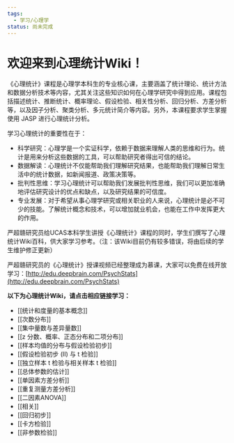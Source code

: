 ```yaml
---
tags:
  - 学习/心理学
status: 尚未完成
---
```


# 欢迎来到心理统计Wiki！

《心理统计》课程是心理学本科生的专业核心课，主要涵盖了统计理论、统计方法和数据分析技术等内容，尤其关注这些知识如何在心理学研究中得到应用。课程包括描述统计、推断统计、概率理论、假设检验、相关性分析、回归分析、方差分析等，以及因子分析、聚类分析、多元统计简介等内容。另外，本课程要求学生掌握使用 JASP 进行心理统计分析。

学习心理统计的重要性在于：
 - 科学研究：心理学是一个实证科学，依赖于数据来理解人类的思维和行为。统计是用来分析这些数据的工具，可以帮助研究者得出可信的结论。
 - 数据解读：心理统计不仅能帮助我们理解研究结果，也能帮助我们理解日常生活中的统计数据，如新闻报道、政策决策等。
 - 批判性思维：学习心理统计可以帮助我们发展批判性思维，我们可以更加准确地评估研究设计的优点和缺点，以及研究结果的可信度。
 - 专业发展：对于希望从事心理学研究或相关职业的人来说，心理统计是必不可少的技能。了解统计概念和技术，可以增加就业机会，也能在工作中发挥更大的作用。

严超赣研究员给UCAS本科学生讲授《心理统计》课程的同时，学生们撰写了心理统计Wiki百科，供大家学习参考。（注：该Wiki目前仍有较多错误，将由后续的学生维护修正更新）

严超赣研究员的《心理统计》授课视频已经整理成为慕课，大家可以免费在线开放学习：[http://edu.deepbrain.com/PsychStats](http://edu.deepbrain.com/PsychStats)

**以下为心理统计Wiki，请点击相应链接学习：**

  - [[统计和度量的基本概念]]
  - [[次数分布]]
  - [[集中量数与差异量数]]
  - [[z 分数、概率、正态分布和二项分布]]
  - [[样本均值的分布与假设检验初步]]
  - [[假设检验初步 (II) 与 t 检验]]
  - [[独立样本 t 检验与相关样本 t 检验]]
  - [[总体参数的估计]]
  - [[单因素方差分析]]
  - [[重复测量方差分析]]
  - [[二因素ANOVA]]
  - [[相关]]
  - [[回归初步]]
  - [[卡方检验]]
  - [[非参数检验]]
